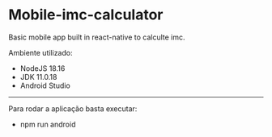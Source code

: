 # Mobile-imc-calculator
Basic mobile app built in react-native to calculte imc.

Ambiente utilizado:
- NodeJS 18.16
- JDK 11.0.18
- Android Studio

-------------------------------

Para rodar a aplicação basta executar:
- npm run android
